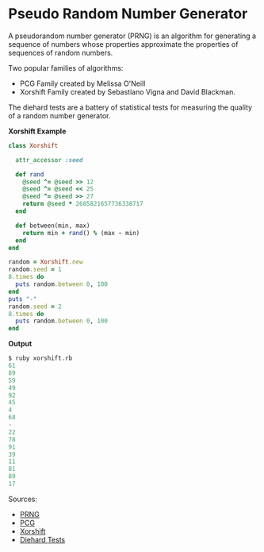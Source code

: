 Pseudo Random Number Generator
===

A pseudorandom number generator (PRNG) is an algorithm for generating a sequence of numbers whose properties approximate the properties of sequences of random numbers.

Two popular families of algorithms:

- PCG Family created by Melissa O'Neill
- Xorshift Family created by Sebastiano Vigna and David Blackman.

The diehard tests are a battery of statistical tests for measuring the quality of a random number generator.

__Xorshift Example__

```ruby
class Xorshift

  attr_accessor :seed

  def rand
    @seed ^= @seed >> 12
    @seed ^= @seed << 25
    @seed ^= @seed >> 27
    return @seed * 2685821657736338717
  end

  def between(min, max)
    return min + rand() % (max - min)
  end
end

random = Xorshift.new
random.seed = 1
8.times do
  puts random.between 0, 100
end
puts "-"
random.seed = 2
8.times do
  puts random.between 0, 100
end
```

__Output__
```c
$ ruby xorshift.rb
61
89
59
49
92
45
4
68
-
22
78
91
39
11
81
89
17
```

Sources:
- [PRNG](https://en.wikipedia.org/wiki/Pseudorandom_number_generator)
- [PCG](http://www.pcg-random.org/)
- [Xorshift](http://xoroshiro.di.unimi.it/)
- [Diehard Tests](https://en.wikipedia.org/wiki/Diehard_tests)
